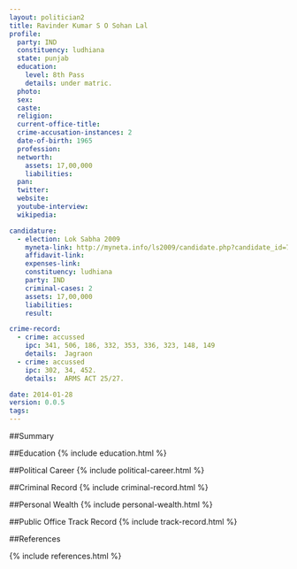 ```yaml
---
layout: politician2
title: Ravinder Kumar S O Sohan Lal
profile: 
  party: IND
  constituency: ludhiana
  state: punjab
  education: 
    level: 8th Pass
    details: under matric.
  photo: 
  sex: 
  caste: 
  religion: 
  current-office-title: 
  crime-accusation-instances: 2
  date-of-birth: 1965
  profession: 
  networth: 
    assets: 17,00,000
    liabilities: 
  pan: 
  twitter: 
  website: 
  youtube-interview: 
  wikipedia: 

candidature: 
  - election: Lok Sabha 2009
    myneta-link: http://myneta.info/ls2009/candidate.php?candidate_id=7971
    affidavit-link: 
    expenses-link: 
    constituency: ludhiana 
    party: IND
    criminal-cases: 2
    assets: 17,00,000
    liabilities: 
    result:  

crime-record: 
  - crime: accussed
    ipc: 341, 506, 186, 332, 353, 336, 323, 148, 149
    details:  Jagraon  
  - crime: accussed
    ipc: 302, 34, 452.
    details:  ARMS ACT 25/27.   

date: 2014-01-28
version: 0.0.5
tags: 
---
```

##Summary


##Education
{% include education.html %}


##Political Career
{% include political-career.html %}


##Criminal Record
{% include criminal-record.html %}


##Personal Wealth
{% include personal-wealth.html %}


##Public Office Track Record
{% include track-record.html %}


##References


{% include references.html %}